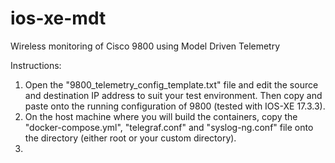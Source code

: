 # ios-xe-mdt
Wireless monitoring of Cisco 9800 using Model Driven Telemetry

Instructions:

1. Open the "9800_telemetry_config_template.txt" file and edit the source and destination IP address to suit your test environment.  Then copy and paste onto the running configuration of 9800 (tested with IOS-XE 17.3.3).
2. On the host machine where you will build the containers, copy the "docker-compose.yml", "telegraf.conf" and "syslog-ng.conf" file onto the directory (either root or your custom directory).
3. 
